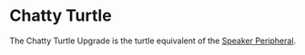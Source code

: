 # Chatty Turtle

The Chatty Turtle Upgrade is the turtle equivalent of the [Speaker Peripheral](/peripherals/speaker/).